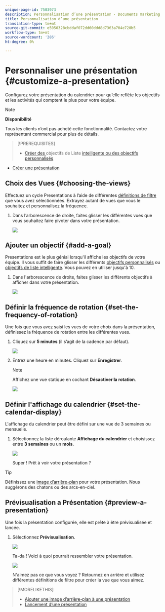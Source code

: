 ```yaml
---
unique-page-id: 7503973
description: Personnalisation d’une présentation - Documents marketing - Documentation du produit
title: Personnalisation d’une présentation
translation-type: tm+mt
source-git-commit: e5050328cbddaf072dd60ddd8d7363a704e720b5
workflow-type: tm+mt
source-wordcount: '286'
ht-degree: 0%

---
```



# Personnaliser une présentation {#customize-a-presentation}

Configurez votre présentation du calendrier pour qu’elle reflète les objectifs et les activités qui comptent le plus pour votre équipe.

>[!NOTE]
>
>**Disponibilité**
>
>Tous les clients n’ont pas acheté cette fonctionnalité. Contactez votre représentant commercial pour plus de détails.

>[!PREREQUISITES]
>
>* [Créer des ](/help/marketo/product-docs/core-marketo-concepts/marketing-calendar/calendar-hd/create-a-custom-goal.md) objectifs de Liste  [intelligente ou des objectifs personnalisés](/help/marketo/product-docs/core-marketo-concepts/marketing-calendar/calendar-hd/create-a-smart-list-goal.md)
   >
   >
* [Créer une présentation](/help/marketo/product-docs/core-marketo-concepts/marketing-calendar/calendar-hd/create-a-presentation.md)


## Choix des Vues {#choosing-the-views}

Effectuez un cycle Presentations à l’aide de différentes [définitions de filtre](/help/marketo/product-docs/core-marketo-concepts/marketing-calendar/working-with-the-calendar/filtering-the-marketing-calendar.md) que vous avez sélectionnées. Extrayez autant de vues que vous le souhaitez et personnalisez la fréquence.

1. Dans l’arborescence de droite, faites glisser les différentes vues que vous souhaitez faire pivoter dans votre présentation.

   ![](assets/image2015-3-18-13-3a6-3a10.png)

## Ajouter un objectif {#add-a-goal}

Presentations est le plus génial lorsqu&#39;il affiche les objectifs de votre équipe. Il vous suffit de faire glisser les différents [objectifs personnalisés](/help/marketo/product-docs/core-marketo-concepts/marketing-calendar/calendar-hd/create-a-custom-goal.md) ou [objectifs de liste intelligente](/help/marketo/product-docs/core-marketo-concepts/marketing-calendar/calendar-hd/create-a-smart-list-goal.md). Vous pouvez en utiliser jusqu&#39;à 10.

1. Dans l&#39;arborescence de droite, faites glisser les différents objectifs à afficher dans votre présentation.

   ![](assets/image2015-3-24-14-3a23-3a26.png)

## Définir la fréquence de rotation {#set-the-frequency-of-rotation}

Une fois que vous avez saisi les vues de votre choix dans la présentation, définissez la fréquence de rotation entre les différentes vues.

1. Cliquez sur **5 minutes** (il s’agit de la cadence par défaut).

   ![](assets/image2015-3-18-13-3a17-3a29.png)

1. Entrez une heure en minutes. Cliquez sur **Enregistrer**.

   >[!NOTE]
   >
   >Affichez une vue statique en cochant **Désactiver la rotation**.

   ![](assets/image2015-3-18-13-3a22-3a18.png)

## Définir l&#39;affichage du calendrier {#set-the-calendar-display}

L&#39;affichage du calendrier peut être défini sur une vue de 3 semaines ou mensuelle.

1. Sélectionnez la liste déroulante **Affichage du calendrier** et choisissez entre **3 semaines** ou un **mois**.

   ![](assets/image2015-3-18-13-3a27-3a37.png)

   Super ! Prêt à voir votre présentation ?

>[!TIP]
>
>Définissez une [image d’arrière-plan](/help/marketo/product-docs/core-marketo-concepts/marketing-calendar/calendar-hd/add-a-background-image-to-a-presentation.md) pour votre présentation. Nous suggérons des chatons ou des arcs-en-ciel.

## Prévisualisation a Présentation {#preview-a-presentation}

Une fois la présentation configurée, elle est prête à être prévisualisée et lancée.

1. Sélectionnez **Prévisualisation**.

   ![](assets/image2015-3-18-13-3a37-3a55.png)

   Ta-da ! Voici à quoi pourrait ressembler votre présentation.

   ![](assets/image2015-3-24-14-3a29-3a29.png)

   N&#39;aimez pas ce que vous voyez ? Retournez en arrière et utilisez différentes définitions de filtre pour créer la vue que vous aimez.

>[!MORELIKETHIS]
>
>* [Ajouter une image d’arrière-plan à une présentation](/help/marketo/product-docs/core-marketo-concepts/marketing-calendar/calendar-hd/add-a-background-image-to-a-presentation.md)
>* [Lancement d’une présentation](/help/marketo/product-docs/core-marketo-concepts/marketing-calendar/calendar-hd/launch-a-presentation.md)


